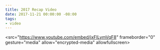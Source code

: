 ```yaml
---
title: 2017 Recap Video
date: 2017-11-21 00:00:00 -08:00
tags:
- video
---
```


<src="https://www.youtube.com/embed/jxFILymVqF8" frameborder="0" gesture="media" allow="encrypted-media" allowfullscreen>